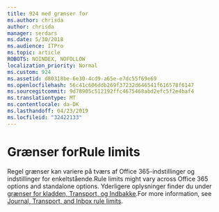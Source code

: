 ```yaml
---
title: 924 med grænser for
ms.author: chrisda
author: chrisda
manager: serdars
ms.date: 5/30/2018
ms.audience: ITPro
ms.topic: article
ROBOTS: NOINDEX, NOFOLLOW
localization_priority: Normal
ms.custom: 924
ms.assetid: d80318be-6e30-4cd9-a65e-e7dc55f69e69
ms.openlocfilehash: 56c41c606ddb269f37232d646541f616578f6147
ms.sourcegitcommit: 9d78905c512192ffc4675468abd2efc5f2e4baf4
ms.translationtype: MT
ms.contentlocale: da-DK
ms.lasthandoff: 04/23/2019
ms.locfileid: "32422133"
---
```

# <a name="rule-limits"></a><span data-ttu-id="30f22-102">Grænser for</span><span class="sxs-lookup"><span data-stu-id="30f22-102">Rule limits</span></span>

<span data-ttu-id="30f22-103">Regel grænser kan variere på tværs af Office 365-indstillinger og indstillinger for enkeltstående.</span><span class="sxs-lookup"><span data-stu-id="30f22-103">Rule limits might vary across Office 365 options and standalone options.</span></span> <span data-ttu-id="30f22-104">Yderligere oplysninger finder du under [grænser for kladden, Transport, og Indbakke](https://technet.microsoft.com/library/exchange-online-limits.aspx).</span><span class="sxs-lookup"><span data-stu-id="30f22-104">For more information, see [Journal, Transport, and Inbox rule limits](https://technet.microsoft.com/library/exchange-online-limits.aspx).</span></span>

